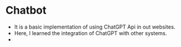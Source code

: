 # Chatbot
- It is a basic implementation of using ChatGPT Api in out websites.
- Here, I learned the integration of ChatGPT with other systems. 
- 
